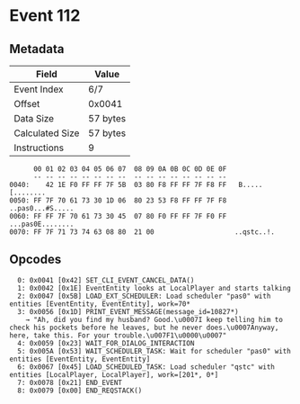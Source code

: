# Event 112

## Metadata

| Field           | Value    |
|-----------------|----------|
| Event Index     | 6/7      |
| Offset          | 0x0041   |
| Data Size       | 57 bytes |
| Calculated Size | 57 bytes |
| Instructions    | 9        |

```
      00 01 02 03 04 05 06 07  08 09 0A 0B 0C 0D 0E 0F
      -- -- -- -- -- -- -- --  -- -- -- -- -- -- -- --
0040:    42 1E F0 FF FF 7F 5B  03 80 F8 FF FF 7F F8 FF   B.....[........
0050: FF 7F 70 61 73 30 1D 06  80 23 53 F8 FF FF 7F F8  ..pas0...#S.....
0060: FF FF 7F 70 61 73 30 45  07 80 F0 FF FF 7F F0 FF  ...pas0E........
0070: FF 7F 71 73 74 63 08 80  21 00                    ..qstc..!.      
```

## Opcodes

```
  0: 0x0041 [0x42] SET_CLI_EVENT_CANCEL_DATA()
  1: 0x0042 [0x1E] EventEntity looks at LocalPlayer and starts talking
  2: 0x0047 [0x5B] LOAD_EXT_SCHEDULER: Load scheduler "pas0" with entities [EventEntity, EventEntity], work=70*
  3: 0x0056 [0x1D] PRINT_EVENT_MESSAGE(message_id=10827*)
    → "Ah, did you find my husband? Good.\u0007I keep telling him to check his pockets before he leaves, but he never does.\u0007Anyway, here, take this. For your trouble.\u007F1\u0000\u0007"
  4: 0x0059 [0x23] WAIT_FOR_DIALOG_INTERACTION
  5: 0x005A [0x53] WAIT_SCHEDULER_TASK: Wait for scheduler "pas0" with entities [EventEntity, EventEntity]
  6: 0x0067 [0x45] LOAD_SCHEDULED_TASK: Load scheduler "qstc" with entities [LocalPlayer, LocalPlayer], work=[201*, 0*]
  7: 0x0078 [0x21] END_EVENT
  8: 0x0079 [0x00] END_REQSTACK()
```
